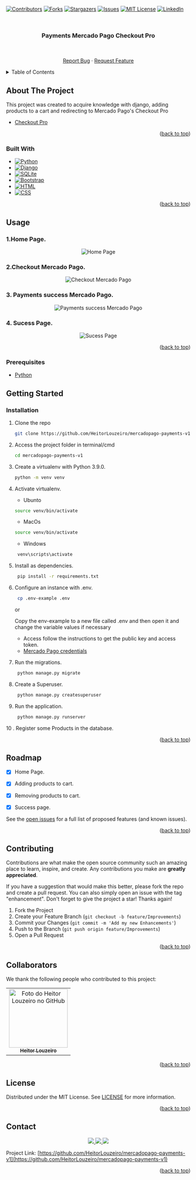 <!-- Improved compatibility of back to top link: See: https://github.com/othneildrew/Best-README-Template/pull/73 -->
<a name="top"></a>
<!--
*** Thanks for checking out the Best-README-Template. If you have a suggestion
*** that would make this better, please fork the repo and create a pull request
*** or simply open an issue with the tag "enhancement".
*** Don't forget to give the project a star!
*** Thanks again! Now go create something AMAZING! :D
-->



<!-- PROJECT SHIELDS -->
<!--
*** I'm using markdown "reference style" links for readability.
*** Reference links are enclosed in brackets [ ] instead of parentheses ( ).
*** See the bottom of this document for the declaration of the reference variables
*** for contributors-url, forks-url, etc. This is an optional, concise syntax you may use.
*** https://www.markdownguide.org/basic-syntax/#reference-style-links
-->
[![Contributors][contributors-shield]][contributors-url]
[![Forks][forks-shield]][forks-url]
[![Stargazers][stars-shield]][stars-url]
[![Issues][issues-shield]][issues-url]
[![MIT License][license-shield]][license-url]
[![LinkedIn][linkedin-shield]][linkedin-url]



<!-- PROJECT LOGO -->
<br/>
<h3 align="center">Payments Mercado Pago Checkout Pro</h3>

  <p align="center">
    <br/>
    <br />
    <a href="https://github.com/HeitorLouzeiro/mercadopago-payments-v1/issues">Report Bug</a>
    ·
    <a href="https://github.com/HeitorLouzeiro/mercadopago-payments-v1/issues">Request Feature</a>
  </p>
</div>



<!-- TABLE OF CONTENTS -->
<details>
  <summary>Table of Contents</summary>
  <ol>
    <li>
      <a href="#about-the-project">About The Project</a>
      <ul>
        <li><a href="#built-with">Built With</a></li>
      </ul>
    </li>
    <li><a href="#usage">Usage</a></li>
    <li>
      <a href="#getting-started">Getting Started</a>
      <ul>
        <li><a href="#prerequisites">Prerequisites</a></li>
        <li><a href="#installation">Installation</a></li>
      </ul>
    </li>
    <li><a href="#roadmap">Roadmap</a></li>
    <li><a href="#contributing">Contributing</a></li>
    <li><a href="#collaborators">Collaborators</a></li>
    <li><a href="#license">License</a></li>
    <li><a href="#contact">Contact</a></li>
    <li><a href="#acknowledgments">Acknowledgments</a></li>
  </ol>
</details>



<!-- ABOUT THE PROJECT -->
## About The Project

This project was created to acquire knowledge with django, adding products to a cart and redirecting to Mercado Pago's Checkout Pro

* [Checkout Pro](https://www.mercadopago.com.br/developers/pt/docs/checkout-pro/landing)

<p align="right">(<a href="#top">back to top</a>)</p>



### Built With

* [![Python][Python]][Python-url]
* [![Django][Django]][Django-url]
* [![SQLite][SQLite]][SQLite]
* [![Bootstrap][Bootstrap.com]][Bootstrap-url]
* [![HTML][HTML]][HTML-url]
* [![CSS][CSS]][CSS-url]

<p align="right">(<a href="#top">back to top</a>)</p>

<!-- USAGE EXAMPLES -->
## Usage
  ### 1.Home Page. 
<p align="center">
    <img src="src/assets/images/home.png" alt="Home Page">
    <br/>
</p>

  ### 2.Checkout Mercado Pago.
<p align="center">
    <img src="src/assets/images/checkout.png" alt="Checkout Mercado Pago">
    <br/>
</p>

  ### 3. Payments success Mercado Pago. 
<p align="center">
    <img src="src/assets/images/paymentssuccess.png" alt="Payments success Mercado Pago">
    <br/>
</p>
    
  ### 4. Sucess Page. 
<p align="center">
    <img src="src/assets/images/successpage.png" alt="Sucess Page">
    <br/>
</p>

<p align="right">(<a href="#top">back to top</a>)</p>

### Prerequisites

* [Python](https://www.python.org/)

<!-- GETTING STARTED -->
## Getting Started
### Installation

1. Clone the repo
   ```sh
   git clone https://github.com/HeitorLouzeiro/mercadopago-payments-v1.git
   ```
2. Access the project folder in terminal/cmd
   ```sh
   cd mercadopago-payments-v1
   ```
3. Create a virtualenv with Python 3.9.0.
   ```sh
   python -m venv venv
   ```
4. Activate virtualenv.
    * Ubunto
    ```sh
    source venv/bin/activate
    ```

    * MacOs
    ```sh
    source venv/bin/activate
    ```

    * Windows 
    ```sh
     venv\scripts\activate
    ```

5. Install as dependencies.
    ```sh
     pip install -r requirements.txt
    ```

6. Configure an instance with .env.
    ```sh
     cp .env-example .env
    ```
    or

    Copy the env-example to a new file called .env and then open it and change the variable values ​​if necessary
    
    * Access follow the instructions to get the public key and access token. 
    * [Mercado Pago credentials](https://www.mercadopago.com.br/developers/pt/docs/checkout-pro/additional-content/credentials)

7. Run the migrations.
    ```sh
     python manage.py migrate
    ```

8.  Create a Superuser.
    ```sh
     python manage.py createsuperuser
    ``` 
    
9. Run the application.
    ```sh
     python manage.py runserver
    ```

10 . Register some Products in the database.

<p align="right">(<a href="#top">back to top</a>)</p>






<!-- ROADMAP -->
## Roadmap
  - [x] Home Page.
  - [x] Adding products to cart.
  - [x] Removing products to cart.
  - [x] Success page.


 


See the [open issues](https://github.com/HeitorLouzeiro/mercadopago-payments-v1/issues) for a full list of proposed features (and known issues).

<p align="right">(<a href="#top">back to top</a>)</p>

<!-- CONTRIBUTING -->
## Contributing

Contributions are what make the open source community such an amazing place to learn, inspire, and create. Any contributions you make are **greatly appreciated**.

If you have a suggestion that would make this better, please fork the repo and create a pull request. You can also simply open an issue with the tag "enhancement".
Don't forget to give the project a star! Thanks again!

1. Fork the Project
2. Create your Feature Branch (`git checkout -b feature/Improvements`)
3. Commit your Changes (`git commit -m 'Add my new Enhancements'`)
4. Push to the Branch (`git push origin feature/Improvements`)
5. Open a Pull Request

<p align="right">(<a href="#top">back to top</a>)</p>

## Collaborators

We thank the following people who contributed to this project:

<table>
  <tr>
    <td align="center">
      <a href="#">
        <img src="https://avatars.githubusercontent.com/u/42551436?s=400&u=608a3a665aa424e0d6d59b01fa634650979b72ad&v=4" width="160px;" alt="Foto do Heitor Louzeiro no GitHub"/><br>
        <sub>
          <b>Heitor Louzeiro</b>
        </sub>
      </a>      
    </td>
  </tr>
</table>

<p align="right">(<a href="#top">back to top</a>)</p>



<!-- LICENSE -->
## License

Distributed under the MIT License. See [LICENSE](LICENSE) for more information.

<p align="right">(<a href="#top">back to top</a>)</p>



<!-- CONTACT -->
## Contact

<div align='center'>  
  <a href="https://www.instagram.com/heitorlouzeiro/" target="_blank">
    <img src="https://img.shields.io/badge/-Instagram-%23E4405F?style=for-the-badge&logo=instagram&logoColor=white" target="_blank">
  </a> 
  <a href = "mailto:heitorlouzeirodev@gmail.com">
    <img src="https://img.shields.io/badge/-Gmail-%23333?style=for-the-badge&logo=gmail&logoColor=white" target="_blank">    
  </a>
  <a href="https://www.linkedin.com/in/heitor-louzeiro/" target="_blank">
    <img src="https://img.shields.io/badge/-LinkedIn-%230077B5?style=for-the-badge&logo=linkedin&logoColor=white" target="_blank">
  </a> 
</div>

Project Link: [https://github.com/HeitorLouzeiro/mercadopago-payments-v1](https://github.com/HeitorLouzeiro/mercadopago-payments-v1)

<p align="right">(<a href="#top">back to top</a>)</p>


<!-- MARKDOWN LINKS & IMAGES -->
<!-- https://www.markdownguide.org/basic-syntax/#reference-style-links -->
[contributors-shield]: https://img.shields.io/github/contributors/HeitorLouzeiro/mercadopago-payments-v1.svg?style=for-the-badge
[contributors-url]: https://github.com/HeitorLouzeiro/mercadopago-payments-v1/graphs/contributors
[forks-shield]: https://img.shields.io/github/forks/HeitorLouzeiro/mercadopago-payments-v1.svg?style=for-the-badge
[forks-url]: https://github.com/HeitorLouzeiro/mercadopago-payments-v1/network/members
[stars-shield]: https://img.shields.io/github/stars/HeitorLouzeiro/mercadopago-payments-v1.svg?style=for-the-badge
[stars-url]: https://github.com/HeitorLouzeiro/mercadopago-payments-v1/stargazers
[issues-shield]: https://img.shields.io/github/issues/HeitorLouzeiro/mercadopago-payments-v1.svg?style=for-the-badge
[issues-url]: https://github.com/HeitorLouzeiro/mercadopago-payments-v1/issues
[license-shield]: https://img.shields.io/github/license/HeitorLouzeiro/mercadopago-payments-v1.svg?style=for-the-badge
[license-url]: https://github.com/HeitorLouzeiro/mercadopago-payments-v1/blob/master/license
[linkedin-shield]: https://img.shields.io/badge/-LinkedIn-black.svg?style=for-the-badge&logo=linkedin&colorB=555
[linkedin-url]: https://linkedin.com/in/heitor-louzeiro

[Python]: https://img.shields.io/badge/Python-14354C?style=for-the-badge&logo=python&logoColor=white
[Python-url]: https://www.python.org/

[Django]: https://img.shields.io/badge/Django-092E20?style=for-the-badge&logo=django&logoColor=white
[Django-url]: https://www.djangoproject.com/


[SQLite]: https://img.shields.io/badge/SQLite-07405E?style=for-the-badge&logo=sqlite&logoColor=white
[SQLite-url]: https://www.sqlite.org/index.html

[Bootstrap.com]: https://img.shields.io/badge/Bootstrap-563D7C?style=for-the-badge&logo=bootstrap&logoColor=white
[Bootstrap-url]: https://getbootstrap.com

[HTML]:https://img.shields.io/badge/HTML5-E34F26?style=for-the-badge&logo=html5&logoColor=white
[HTML-url]: https://github.com/HeitorLouzeiro/mercadopago-payments-v1/#

[CSS]: 	https://img.shields.io/badge/CSS-239120?&style=for-the-badge&logo=css3&logoColor=white
[CSS-url]: https://github.com/HeitorLouzeiro/mercadopago-payments-v1/#

